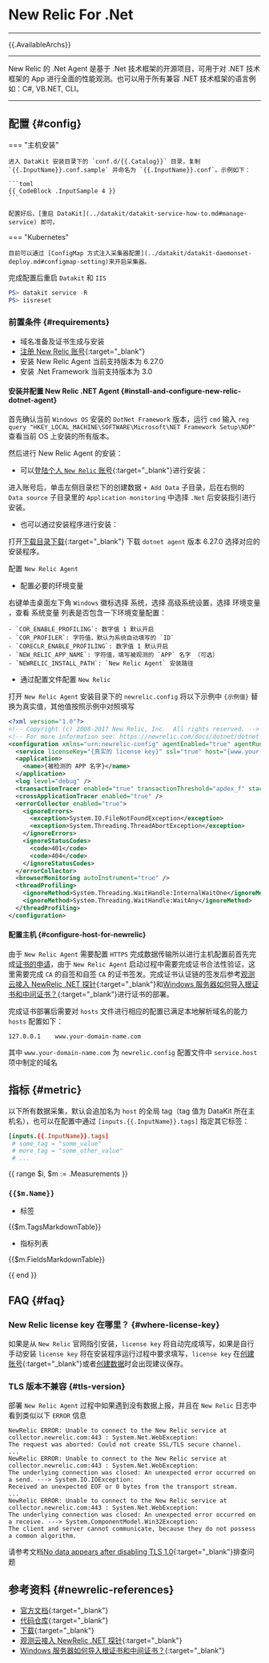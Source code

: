 <!-- markdownlint-disable MD025 -->
# New Relic For .Net
<!-- markdownlint-enable -->

---

{{.AvailableArchs}}

---

New Relic 的 .Net Agent 是基于 .Net 技术框架的开源项目，可用于对 .NET 技术框架的 App 进行全面的性能观测。也可以用于所有兼容 .NET 技术框架的语言例如：C#, VB.NET, CLI。

---

## 配置 {#config}

<!-- markdownlint-disable MD046 -->
=== "主机安装"

    进入 DataKit 安装目录下的 `conf.d/{{.Catalog}}` 目录，复制 `{{.InputName}}.conf.sample` 并命名为 `{{.InputName}}.conf`。示例如下：
    
    ```toml
    {{ CodeBlock .InputSample 4 }}
    ```
    
    配置好后，[重启 DataKit](../datakit/datakit-service-how-to.md#manage-service) 即可。

=== "Kubernetes"

    目前可以通过 [ConfigMap 方式注入采集器配置](../datakit/datakit-daemonset-deploy.md#configmap-setting)来开启采集器。
<!-- markdownlint-enable -->

完成配置后重启 `Datakit` 和 `IIS`

```powershell
PS> datakit service -R
PS> iisreset
```

### 前置条件 {#requirements}

- 域名准备及证书生成与安装
- [注册 New Relic 账号](https://newrelic.com/signup?via=login){:target="_blank"}
- 安装 New Relic Agent 当前支持版本为 6.27.0
- 安装 .Net Framework 当前支持版本为 3.0

#### 安装并配置 New Relic .NET Agent {#install-and-configure-new-relic-dotnet-agent}

首先确认当前 `Windows OS` 安装的 `DotNet Framework` 版本，运行 `cmd` 输入 `reg query "HKEY_LOCAL_MACHINE\SOFTWARE\Microsoft\NET Framework Setup\NDP"` 查看当前 OS 上安装的所有版本。

然后进行 New Relic Agent 的安装：

- 可以[登陆个人 `New Relic` 账号](https://one.newrelic.com){:target="_blank"}进行安装：

进入账号后，单击左侧目录栏下的创建数据 `+ Add Data` 子目录，后在右侧的 `Data source` 子目录里的 `Application monitoring` 中选择 `.Net` 后安装指引进行安装。

- 也可以通过安装程序进行安装：

打开[下载目录下载](https://download.newrelic.com/dot_net_agent/6.x_release/){:target="_blank"} 下载 `dotnet agent` 版本 6.27.0 选择对应的安装程序。

配置 `New Relic Agent`

- 配置必要的环境变量

右键单击桌面左下角 `Windows` 徽标选择 系统，选择 高级系统设置，选择 环境变量 ，查看 系统变量 列表是否包含一下环境变量配置：

<!-- markdownlint-disable MD046 -->
    - `COR_ENABLE_PROFILING`: 数字值 1 默认开启
    - `COR_PROFILER`: 字符值，默认为系统自动填写的 `ID`
    - `CORECLR_ENABLE_PROFILING`: 数字值 1 默认开启
    - `NEW_RELIC_APP_NAME`: 字符值，填写被观测的 `APP` 名字 （可选）
    - `NEWRELIC_INSTALL_PATH`: `New Relic Agent` 安装路径
<!-- markdownlint-enable -->

- 通过配置文件配置 `New Relic`

打开 `New Relic Agent` 安装目录下的 `newrelic.config` 将以下示例中 `{示例值}` 替换为真实值，其他值按照示例中对照填写

```xml
<?xml version="1.0"?>
<!-- Copyright (c) 2008-2017 New Relic, Inc.  All rights reserved. -->
<!-- For more information see: https://newrelic.com/docs/dotnet/dotnet-agent-configuration -->
<configuration xmlns="urn:newrelic-config" agentEnabled="true" agentRunID="{agent id (可自己制定也可不填)}">
  <service licenseKey="{真实的 license key}" ssl="true" host="{www.your-domain-name.com}" port="{Datakit 端口号}" />
  <application>
    <name>{被检测的 APP 名字}</name>
  </application>
  <log level="debug" />
  <transactionTracer enabled="true" transactionThreshold="apdex_f" stackTraceThreshold="500" recordSql="obfuscated" explainEnabled="false" explainThreshold="500" />
  <crossApplicationTracer enabled="true" />
  <errorCollector enabled="true">
    <ignoreErrors>
      <exception>System.IO.FileNotFoundException</exception>
      <exception>System.Threading.ThreadAbortException</exception>
    </ignoreErrors>
    <ignoreStatusCodes>
      <code>401</code>
      <code>404</code>
    </ignoreStatusCodes>
  </errorCollector>
  <browserMonitoring autoInstrument="true" />
  <threadProfiling>
    <ignoreMethod>System.Threading.WaitHandle:InternalWaitOne</ignoreMethod>
    <ignoreMethod>System.Threading.WaitHandle:WaitAny</ignoreMethod>
  </threadProfiling>
</configuration>
```

#### 配置主机 {#configure-host-for-newrelic}

由于 `New Relic Agent` 需要配置 `HTTPS` 完成数据传输所以进行主机配置前首先完成[证书的申请](certificate.md#self-signed-certificate-with-openssl)，由于 `New Relic Agent` 启动过程中需要完成证书合法性验证，这里需要完成 `CA` 的自签和自签 `CA` 的证书签发。完成证书认证链的签发后参考[观测云接入 NewRelic .NET 探针](https://blog.csdn.net/liurui_wuhan/article/details/132889536){:target="_blank"}和[Windows 服务器如何导入根证书和中间证书？](https://baijiahao.baidu.com/s?id=1738111820379111942&wfr=spider&for=pc){:target="_blank"}进行证书的部署。

完成证书部署后需要对 `hosts` 文件进行相应的配置已满足本地解析域名的能力 `hosts` 配置如下：

```config
127.0.0.1    www.your-domain-name.com
```

其中 `www.your-domain-name.com` 为 `newrelic.config` 配置文件中 `service.host` 项中制定的域名

## 指标 {#metric}

以下所有数据采集，默认会追加名为 `host` 的全局 tag（tag 值为 DataKit 所在主机名），也可以在配置中通过 `[inputs.{{.InputName}}.tags]` 指定其它标签：

``` toml
[inputs.{{.InputName}}.tags]
 # some_tag = "some_value"
 # more_tag = "some_other_value"
 # ...
```

{{ range $i, $m := .Measurements }}

### `{{$m.Name}}`

- 标签

{{$m.TagsMarkdownTable}}

- 指标列表

{{$m.FieldsMarkdownTable}}

{{ end }}

## FAQ {#faq}

### New Relic license key 在哪里？ {#where-license-key}

如果是从 `New Relic` 官网指引安装，`license key` 将自动完成填写，如果是自行手动安装 `license key` 将在安装程序运行过程中要求填写，`license key` 在[创建账号](https://newrelic.com/signup?via=login){:target="_blank"}或者[创建数据](newrelic.md#install-and-configure-new-relic-dotnet-agent)时会出现建议保存。

### TLS 版本不兼容 {#tls-version}

部署 `New Relic Agent` 过程中如果遇到没有数据上报，并且在 `New Relic` 日志中看到类似以下 `ERROR` 信息

```log
NewRelic ERROR: Unable to connect to the New Relic service at collector.newrelic.com:443 : System.Net.WebException:
The request was aborted: Could not create SSL/TLS secure channel.
...
NewRelic ERROR: Unable to connect to the New Relic service at collector.newrelic.com:443 : System.Net.WebException:
The underlying connection was closed: An unexpected error occurred on a send. ---> System.IO.IOException:
Received an unexpected EOF or 0 bytes from the transport stream.
...
NewRelic ERROR: Unable to connect to the New Relic service at collector.newrelic.com:443 : System.Net.WebException:
The underlying connection was closed: An unexpected error occurred on a receive. ---> System.ComponentModel.Win32Exception:
The client and server cannot communicate, because they do not possess a common algorithm.
```

请参考文档[No data appears after disabling TLS 1.0](https://docs.newrelic.com/docs/apm/agents/net-agent/troubleshooting/no-data-appears-after-disabling-tls-10/){:target="_blank"}排查问题

## 参考资料 {#newrelic-references}

- [官方文档](https://docs.newrelic.com/){:target="_blank"}
- [代码仓库](https://github.com/newrelic/newrelic-dotnet-agent){:target="_blank"}
- [下载](https://download.newrelic.com/){:target="_blank"}
- [观测云接入 NewRelic .NET 探针](https://blog.csdn.net/liurui_wuhan/article/details/132889536){:target="_blank"}
- [Windows 服务器如何导入根证书和中间证书？](https://baijiahao.baidu.com/s?id=1738111820379111942&wfr=spider&for=pc){:target="_blank"}

